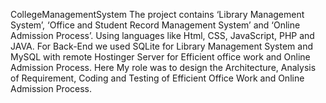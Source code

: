 CollegeManagementSystem
The project contains ‘Library Management System’, ‘Office and Student Record Management System’ and ‘Online Admission Process’. Using languages like Html, CSS, JavaScript, PHP and JAVA. For Back-End we used SQLite for Library Management System and MySQL with remote Hostinger Server for Efficient office work and Online Admission Process. Here My role was to design the Architecture, Analysis of Requirement, Coding and Testing of Efficient Office Work and Online Admission Process.
